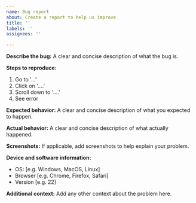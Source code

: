 ```yaml
---
name: Bug report
about: Create a report to help us improve
title: ''
labels: ''
assignees: ''

---
```


**Describe the bug:**
A clear and concise description of what the bug is.

**Steps to reproduce:**
1. Go to '...'
2. Click on '....'
3. Scroll down to '....'
4. See error

**Expected behavior:**
A clear and concise description of what you expected to happen.

**Actual behavior:**
A clear and concise description of what actually happened.

**Screenshots:**
If applicable, add screenshots to help explain your problem.

**Device and software information:**
 - OS: [e.g. Windows, MacOS, Linux]
 - Browser [e.g. Chrome, Firefox, Safari]
 - Version [e.g. 22]

**Additional context:**
Add any other context about the problem here.
